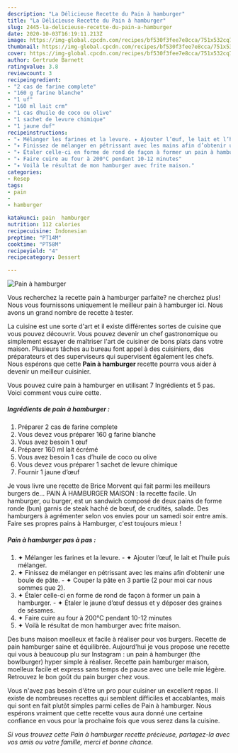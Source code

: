```yaml
---
description: "La Délicieuse Recette du Pain à hamburger"
title: "La Délicieuse Recette du Pain à hamburger"
slug: 2445-la-delicieuse-recette-du-pain-a-hamburger
date: 2020-10-03T16:19:11.213Z
image: https://img-global.cpcdn.com/recipes/bf530f3fee7e8cca/751x532cq70/pain-a-hamburger-photo-principale-de-la-recette.jpg
thumbnail: https://img-global.cpcdn.com/recipes/bf530f3fee7e8cca/751x532cq70/pain-a-hamburger-photo-principale-de-la-recette.jpg
cover: https://img-global.cpcdn.com/recipes/bf530f3fee7e8cca/751x532cq70/pain-a-hamburger-photo-principale-de-la-recette.jpg
author: Gertrude Barnett
ratingvalue: 3.8
reviewcount: 3
recipeingredient:
- "2 cas de farine complete"
- "160 g farine blanche"
- "1 uf"
- "160 ml lait crm"
- "1 cas dhuile de coco ou olive"
- "1 sachet de levure chimique"
- "1 jaune duf"
recipeinstructions:
- "✦ Mélanger les farines et la levure. ✦ Ajouter l’œuf, le lait et l’huile puis mélanger."
- "✦ Finissez de mélanger en pétrissant avec les mains afin d’obtenir une boule de pâte. ✦ Couper la pâte en 3 partie (2 pour moi car nous sommes que 2)."
- "✦ Étaler celle-ci en forme de rond de façon à former un pain à hamburger. ✦ Étaler le jaune d’œuf dessus et y déposer des graines de sésames."
- "✦ Faire cuire au four à 200°C pendant 10-12 minutes"
- "✦ Voilà le résultat de mon hamburger avec frite maison."
categories:
- Resep
tags:
- pain
- 
- hamburger

katakunci: pain  hamburger 
nutrition: 112 calories
recipecuisine: Indonesian
preptime: "PT14M"
cooktime: "PT58M"
recipeyield: "4"
recipecategory: Dessert

---
```



![Pain à hamburger](https://img-global.cpcdn.com/recipes/bf530f3fee7e8cca/751x532cq70/pain-a-hamburger-photo-principale-de-la-recette.jpg)

Vous recherchez la recette pain à hamburger parfaite? ne cherchez plus! Nous vous fournissons uniquement le meilleur pain à hamburger ici. Nous avons un grand nombre de recette à tester.

La cuisine est une sorte d'art et il existe différentes sortes de cuisine que vous pouvez découvrir. Vous pouvez devenir un chef gastronomique ou simplement essayer de maîtriser l'art de cuisiner de bons plats dans votre maison. Plusieurs tâches au bureau font appel à des cuisiniers, des préparateurs et des superviseurs qui supervisent également les chefs. Nous espérons que cette <strong> Pain à hamburger </strong> recette pourra vous aider à devenir un meilleur cuisinier.

<!--inarticleads1-->

Vous pouvez cuire pain à hamburger en utilisant 7 Ingrédients et 5 pas. Voici comment vous cuire cette.

##### Ingrédients de pain à hamburger :

1. Préparer 2 cas de farine complete
1. Vous devez vous préparer 160 g farine blanche
1. Vous avez besoin 1 œuf
1. Préparer 160 ml lait écrémé
1. Vous avez besoin 1 cas d’huile de coco ou olive
1. Vous devez vous préparer 1 sachet de levure chimique
1. Fournir 1 jaune d’œuf


Je vous livre une recette de Brice Morvent qui fait parmi les meilleurs burgers de… PAIN À HAMBURGER MAISON : la recette facile. Un hamburger, ou burger, est un sandwich composé de deux pains de forme ronde (bun) garnis de steak haché de bœuf, de crudités, salade. Des hamburgers à agrémenter selon vos envies pour un samedi soir entre amis. Faire ses propres pains à Hamburger, c&#39;est toujours mieux ! 

<!--inarticleads2-->

##### Pain à hamburger pas à pas :

1. ✦ Mélanger les farines et la levure. - ✦ Ajouter l’œuf, le lait et l’huile puis mélanger.
1. ✦ Finissez de mélanger en pétrissant avec les mains afin d’obtenir une boule de pâte. - ✦ Couper la pâte en 3 partie (2 pour moi car nous sommes que 2).
1. ✦ Étaler celle-ci en forme de rond de façon à former un pain à hamburger. - ✦ Étaler le jaune d’œuf dessus et y déposer des graines de sésames.
1. ✦ Faire cuire au four à 200°C pendant 10-12 minutes
1. ✦ Voilà le résultat de mon hamburger avec frite maison.


Des buns maison moelleux et facile à réaliser pour vos burgers. Recette de pain hamburger saine et équilibrée. Aujourd&#39;hui je vous propose une recette qui vous à beaucoup plu sur Instagram : un pain à hamburger (the bowlburger) hyper simple à réaliser. Recette pain hamburger maison, moelleux facile et express sans temps de pause avec une belle mie légère. Retrouvez le bon goût du pain burger chez vous. 

<!--inarticleads1-->

<p>
Vous n'avez pas besoin d'être un pro pour cuisiner un excellent repas. Il existe de nombreuses recettes qui semblent difficiles et accablantes, mais qui sont en fait plutôt simples parmi celles de Pain à hamburger. Nous espérons vraiment que cette recette vous aura donné une certaine confiance en vous pour la prochaine fois que vous serez dans la cuisine.
</p>

<p>
<i>Si vous trouvez cette Pain à hamburger recette précieuse, partagez-la avec vos amis ou votre famille, merci et bonne chance.</i>
</p>
